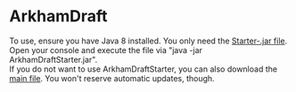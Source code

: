 # ArkhamDraft
To use, ensure you have Java 8 installed. You only need the [Starter-.jar file](https://github.com/idlaviV/ArkhamDraft/raw/master/ArkhamDraftStarter/ArkhamDraftStarter.jar). Open your console and execute the file via "java -jar ArkhamDraftStarter.jar".  
If you do not want to use ArkhamDraftStarter, you can also download the [main file](https://github.com/idlaviV/ArkhamDraft/raw/master/ArkhamDraft.jar). You won't reserve automatic updates, though.
